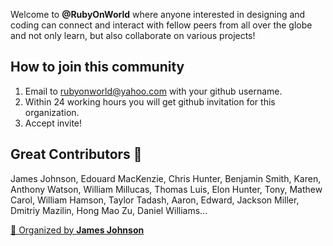 <!-- ![RubyCommunity](https://github.com/RubyOnWorld/.github/blob/main/profile/RubyOnRails.jpg) -->

<!-- # **Ruby On World** -->

Welcome to **@RubyOnWorld** where anyone interested in designing and coding can connect and interact with fellow peers from all over the globe and not only learn, but also collaborate on various projects!

## How to join this community
1. Email to rubyonworld@yahoo.com with your github username.
2. Within 24 working hours you will get github invitation for this organization.
3. Accept invite!

## Great Contributors 💖
James Johnson, Edouard MacKenzie, Chris Hunter, Benjamin Smith, Karen, Anthony Watson, William Millucas, Thomas Luis, Elon Hunter, Tony, Mathew Carol, William Hamson, Taylor Tadash, Aaron, Edward, Jackson Miller, Dmitriy Mazilin, Hong Mao Zu, Daniel Williams...

<a href="https://github.com/xmas7">👋 Organized by <strong>James Johnson</strong> </a>
